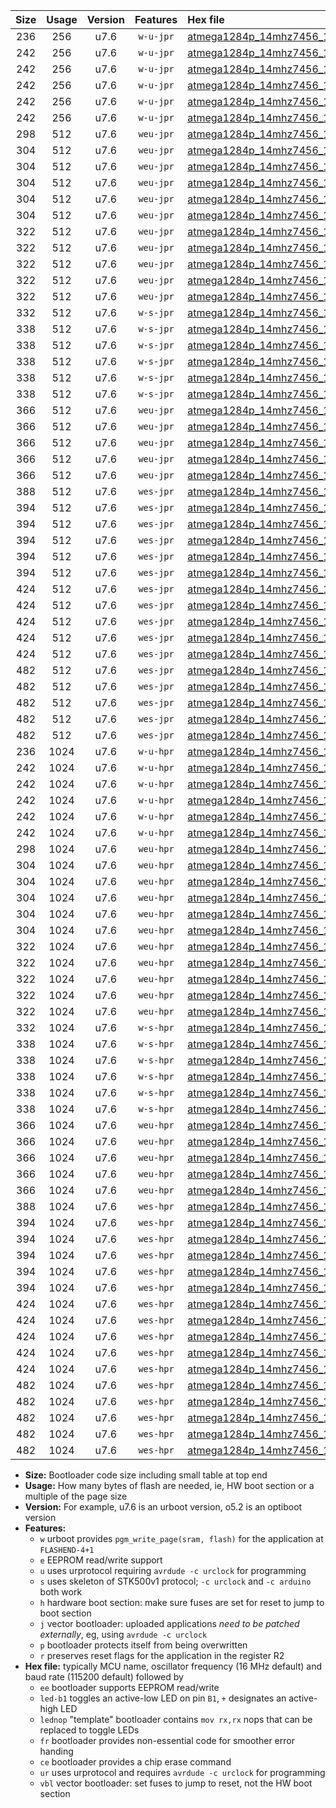|Size|Usage|Version|Features|Hex file|
|:-:|:-:|:-:|:-:|:--|
|236|256|u7.6|`w-u-jpr`|[atmega1284p_14mhz7456_115200bps_ur_vbl.hex](https://raw.githubusercontent.com/stefanrueger/urboot/main/bootloaders/atmega1284p/fcpu_14mhz7456/115200_bps/atmega1284p_14mhz7456_115200bps_ur_vbl.hex)|
|242|256|u7.6|`w-u-jpr`|[atmega1284p_14mhz7456_115200bps_led+b5_ur_vbl.hex](https://raw.githubusercontent.com/stefanrueger/urboot/main/bootloaders/atmega1284p/fcpu_14mhz7456/115200_bps/atmega1284p_14mhz7456_115200bps_led+b5_ur_vbl.hex)|
|242|256|u7.6|`w-u-jpr`|[atmega1284p_14mhz7456_115200bps_led+b7_ur_vbl.hex](https://raw.githubusercontent.com/stefanrueger/urboot/main/bootloaders/atmega1284p/fcpu_14mhz7456/115200_bps/atmega1284p_14mhz7456_115200bps_led+b7_ur_vbl.hex)|
|242|256|u7.6|`w-u-jpr`|[atmega1284p_14mhz7456_115200bps_led+c7_ur_vbl.hex](https://raw.githubusercontent.com/stefanrueger/urboot/main/bootloaders/atmega1284p/fcpu_14mhz7456/115200_bps/atmega1284p_14mhz7456_115200bps_led+c7_ur_vbl.hex)|
|242|256|u7.6|`w-u-jpr`|[atmega1284p_14mhz7456_115200bps_led+d7_ur_vbl.hex](https://raw.githubusercontent.com/stefanrueger/urboot/main/bootloaders/atmega1284p/fcpu_14mhz7456/115200_bps/atmega1284p_14mhz7456_115200bps_led+d7_ur_vbl.hex)|
|242|256|u7.6|`w-u-jpr`|[atmega1284p_14mhz7456_115200bps_lednop_ur_vbl.hex](https://raw.githubusercontent.com/stefanrueger/urboot/main/bootloaders/atmega1284p/fcpu_14mhz7456/115200_bps/atmega1284p_14mhz7456_115200bps_lednop_ur_vbl.hex)|
|298|512|u7.6|`weu-jpr`|[atmega1284p_14mhz7456_115200bps_ee_ur_vbl.hex](https://raw.githubusercontent.com/stefanrueger/urboot/main/bootloaders/atmega1284p/fcpu_14mhz7456/115200_bps/atmega1284p_14mhz7456_115200bps_ee_ur_vbl.hex)|
|304|512|u7.6|`weu-jpr`|[atmega1284p_14mhz7456_115200bps_ee_led+b5_ur_vbl.hex](https://raw.githubusercontent.com/stefanrueger/urboot/main/bootloaders/atmega1284p/fcpu_14mhz7456/115200_bps/atmega1284p_14mhz7456_115200bps_ee_led+b5_ur_vbl.hex)|
|304|512|u7.6|`weu-jpr`|[atmega1284p_14mhz7456_115200bps_ee_led+b7_ur_vbl.hex](https://raw.githubusercontent.com/stefanrueger/urboot/main/bootloaders/atmega1284p/fcpu_14mhz7456/115200_bps/atmega1284p_14mhz7456_115200bps_ee_led+b7_ur_vbl.hex)|
|304|512|u7.6|`weu-jpr`|[atmega1284p_14mhz7456_115200bps_ee_led+c7_ur_vbl.hex](https://raw.githubusercontent.com/stefanrueger/urboot/main/bootloaders/atmega1284p/fcpu_14mhz7456/115200_bps/atmega1284p_14mhz7456_115200bps_ee_led+c7_ur_vbl.hex)|
|304|512|u7.6|`weu-jpr`|[atmega1284p_14mhz7456_115200bps_ee_led+d7_ur_vbl.hex](https://raw.githubusercontent.com/stefanrueger/urboot/main/bootloaders/atmega1284p/fcpu_14mhz7456/115200_bps/atmega1284p_14mhz7456_115200bps_ee_led+d7_ur_vbl.hex)|
|304|512|u7.6|`weu-jpr`|[atmega1284p_14mhz7456_115200bps_ee_lednop_ur_vbl.hex](https://raw.githubusercontent.com/stefanrueger/urboot/main/bootloaders/atmega1284p/fcpu_14mhz7456/115200_bps/atmega1284p_14mhz7456_115200bps_ee_lednop_ur_vbl.hex)|
|322|512|u7.6|`weu-jpr`|[atmega1284p_14mhz7456_115200bps_ee_led+b5_fr_ur_vbl.hex](https://raw.githubusercontent.com/stefanrueger/urboot/main/bootloaders/atmega1284p/fcpu_14mhz7456/115200_bps/atmega1284p_14mhz7456_115200bps_ee_led+b5_fr_ur_vbl.hex)|
|322|512|u7.6|`weu-jpr`|[atmega1284p_14mhz7456_115200bps_ee_led+b7_fr_ur_vbl.hex](https://raw.githubusercontent.com/stefanrueger/urboot/main/bootloaders/atmega1284p/fcpu_14mhz7456/115200_bps/atmega1284p_14mhz7456_115200bps_ee_led+b7_fr_ur_vbl.hex)|
|322|512|u7.6|`weu-jpr`|[atmega1284p_14mhz7456_115200bps_ee_led+c7_fr_ur_vbl.hex](https://raw.githubusercontent.com/stefanrueger/urboot/main/bootloaders/atmega1284p/fcpu_14mhz7456/115200_bps/atmega1284p_14mhz7456_115200bps_ee_led+c7_fr_ur_vbl.hex)|
|322|512|u7.6|`weu-jpr`|[atmega1284p_14mhz7456_115200bps_ee_led+d7_fr_ur_vbl.hex](https://raw.githubusercontent.com/stefanrueger/urboot/main/bootloaders/atmega1284p/fcpu_14mhz7456/115200_bps/atmega1284p_14mhz7456_115200bps_ee_led+d7_fr_ur_vbl.hex)|
|322|512|u7.6|`weu-jpr`|[atmega1284p_14mhz7456_115200bps_ee_lednop_fr_ur_vbl.hex](https://raw.githubusercontent.com/stefanrueger/urboot/main/bootloaders/atmega1284p/fcpu_14mhz7456/115200_bps/atmega1284p_14mhz7456_115200bps_ee_lednop_fr_ur_vbl.hex)|
|332|512|u7.6|`w-s-jpr`|[atmega1284p_14mhz7456_115200bps_vbl.hex](https://raw.githubusercontent.com/stefanrueger/urboot/main/bootloaders/atmega1284p/fcpu_14mhz7456/115200_bps/atmega1284p_14mhz7456_115200bps_vbl.hex)|
|338|512|u7.6|`w-s-jpr`|[atmega1284p_14mhz7456_115200bps_led+b5_vbl.hex](https://raw.githubusercontent.com/stefanrueger/urboot/main/bootloaders/atmega1284p/fcpu_14mhz7456/115200_bps/atmega1284p_14mhz7456_115200bps_led+b5_vbl.hex)|
|338|512|u7.6|`w-s-jpr`|[atmega1284p_14mhz7456_115200bps_led+b7_vbl.hex](https://raw.githubusercontent.com/stefanrueger/urboot/main/bootloaders/atmega1284p/fcpu_14mhz7456/115200_bps/atmega1284p_14mhz7456_115200bps_led+b7_vbl.hex)|
|338|512|u7.6|`w-s-jpr`|[atmega1284p_14mhz7456_115200bps_led+c7_vbl.hex](https://raw.githubusercontent.com/stefanrueger/urboot/main/bootloaders/atmega1284p/fcpu_14mhz7456/115200_bps/atmega1284p_14mhz7456_115200bps_led+c7_vbl.hex)|
|338|512|u7.6|`w-s-jpr`|[atmega1284p_14mhz7456_115200bps_led+d7_vbl.hex](https://raw.githubusercontent.com/stefanrueger/urboot/main/bootloaders/atmega1284p/fcpu_14mhz7456/115200_bps/atmega1284p_14mhz7456_115200bps_led+d7_vbl.hex)|
|338|512|u7.6|`w-s-jpr`|[atmega1284p_14mhz7456_115200bps_lednop_vbl.hex](https://raw.githubusercontent.com/stefanrueger/urboot/main/bootloaders/atmega1284p/fcpu_14mhz7456/115200_bps/atmega1284p_14mhz7456_115200bps_lednop_vbl.hex)|
|366|512|u7.6|`weu-jpr`|[atmega1284p_14mhz7456_115200bps_ee_led+b5_fr_ce_ur_vbl.hex](https://raw.githubusercontent.com/stefanrueger/urboot/main/bootloaders/atmega1284p/fcpu_14mhz7456/115200_bps/atmega1284p_14mhz7456_115200bps_ee_led+b5_fr_ce_ur_vbl.hex)|
|366|512|u7.6|`weu-jpr`|[atmega1284p_14mhz7456_115200bps_ee_led+b7_fr_ce_ur_vbl.hex](https://raw.githubusercontent.com/stefanrueger/urboot/main/bootloaders/atmega1284p/fcpu_14mhz7456/115200_bps/atmega1284p_14mhz7456_115200bps_ee_led+b7_fr_ce_ur_vbl.hex)|
|366|512|u7.6|`weu-jpr`|[atmega1284p_14mhz7456_115200bps_ee_led+c7_fr_ce_ur_vbl.hex](https://raw.githubusercontent.com/stefanrueger/urboot/main/bootloaders/atmega1284p/fcpu_14mhz7456/115200_bps/atmega1284p_14mhz7456_115200bps_ee_led+c7_fr_ce_ur_vbl.hex)|
|366|512|u7.6|`weu-jpr`|[atmega1284p_14mhz7456_115200bps_ee_led+d7_fr_ce_ur_vbl.hex](https://raw.githubusercontent.com/stefanrueger/urboot/main/bootloaders/atmega1284p/fcpu_14mhz7456/115200_bps/atmega1284p_14mhz7456_115200bps_ee_led+d7_fr_ce_ur_vbl.hex)|
|366|512|u7.6|`weu-jpr`|[atmega1284p_14mhz7456_115200bps_ee_lednop_fr_ce_ur_vbl.hex](https://raw.githubusercontent.com/stefanrueger/urboot/main/bootloaders/atmega1284p/fcpu_14mhz7456/115200_bps/atmega1284p_14mhz7456_115200bps_ee_lednop_fr_ce_ur_vbl.hex)|
|388|512|u7.6|`wes-jpr`|[atmega1284p_14mhz7456_115200bps_ee_vbl.hex](https://raw.githubusercontent.com/stefanrueger/urboot/main/bootloaders/atmega1284p/fcpu_14mhz7456/115200_bps/atmega1284p_14mhz7456_115200bps_ee_vbl.hex)|
|394|512|u7.6|`wes-jpr`|[atmega1284p_14mhz7456_115200bps_ee_led+b5_vbl.hex](https://raw.githubusercontent.com/stefanrueger/urboot/main/bootloaders/atmega1284p/fcpu_14mhz7456/115200_bps/atmega1284p_14mhz7456_115200bps_ee_led+b5_vbl.hex)|
|394|512|u7.6|`wes-jpr`|[atmega1284p_14mhz7456_115200bps_ee_led+b7_vbl.hex](https://raw.githubusercontent.com/stefanrueger/urboot/main/bootloaders/atmega1284p/fcpu_14mhz7456/115200_bps/atmega1284p_14mhz7456_115200bps_ee_led+b7_vbl.hex)|
|394|512|u7.6|`wes-jpr`|[atmega1284p_14mhz7456_115200bps_ee_led+c7_vbl.hex](https://raw.githubusercontent.com/stefanrueger/urboot/main/bootloaders/atmega1284p/fcpu_14mhz7456/115200_bps/atmega1284p_14mhz7456_115200bps_ee_led+c7_vbl.hex)|
|394|512|u7.6|`wes-jpr`|[atmega1284p_14mhz7456_115200bps_ee_led+d7_vbl.hex](https://raw.githubusercontent.com/stefanrueger/urboot/main/bootloaders/atmega1284p/fcpu_14mhz7456/115200_bps/atmega1284p_14mhz7456_115200bps_ee_led+d7_vbl.hex)|
|394|512|u7.6|`wes-jpr`|[atmega1284p_14mhz7456_115200bps_ee_lednop_vbl.hex](https://raw.githubusercontent.com/stefanrueger/urboot/main/bootloaders/atmega1284p/fcpu_14mhz7456/115200_bps/atmega1284p_14mhz7456_115200bps_ee_lednop_vbl.hex)|
|424|512|u7.6|`wes-jpr`|[atmega1284p_14mhz7456_115200bps_ee_led+b5_fr_vbl.hex](https://raw.githubusercontent.com/stefanrueger/urboot/main/bootloaders/atmega1284p/fcpu_14mhz7456/115200_bps/atmega1284p_14mhz7456_115200bps_ee_led+b5_fr_vbl.hex)|
|424|512|u7.6|`wes-jpr`|[atmega1284p_14mhz7456_115200bps_ee_led+b7_fr_vbl.hex](https://raw.githubusercontent.com/stefanrueger/urboot/main/bootloaders/atmega1284p/fcpu_14mhz7456/115200_bps/atmega1284p_14mhz7456_115200bps_ee_led+b7_fr_vbl.hex)|
|424|512|u7.6|`wes-jpr`|[atmega1284p_14mhz7456_115200bps_ee_led+c7_fr_vbl.hex](https://raw.githubusercontent.com/stefanrueger/urboot/main/bootloaders/atmega1284p/fcpu_14mhz7456/115200_bps/atmega1284p_14mhz7456_115200bps_ee_led+c7_fr_vbl.hex)|
|424|512|u7.6|`wes-jpr`|[atmega1284p_14mhz7456_115200bps_ee_led+d7_fr_vbl.hex](https://raw.githubusercontent.com/stefanrueger/urboot/main/bootloaders/atmega1284p/fcpu_14mhz7456/115200_bps/atmega1284p_14mhz7456_115200bps_ee_led+d7_fr_vbl.hex)|
|424|512|u7.6|`wes-jpr`|[atmega1284p_14mhz7456_115200bps_ee_lednop_fr_vbl.hex](https://raw.githubusercontent.com/stefanrueger/urboot/main/bootloaders/atmega1284p/fcpu_14mhz7456/115200_bps/atmega1284p_14mhz7456_115200bps_ee_lednop_fr_vbl.hex)|
|482|512|u7.6|`wes-jpr`|[atmega1284p_14mhz7456_115200bps_ee_led+b5_fr_ce_vbl.hex](https://raw.githubusercontent.com/stefanrueger/urboot/main/bootloaders/atmega1284p/fcpu_14mhz7456/115200_bps/atmega1284p_14mhz7456_115200bps_ee_led+b5_fr_ce_vbl.hex)|
|482|512|u7.6|`wes-jpr`|[atmega1284p_14mhz7456_115200bps_ee_led+b7_fr_ce_vbl.hex](https://raw.githubusercontent.com/stefanrueger/urboot/main/bootloaders/atmega1284p/fcpu_14mhz7456/115200_bps/atmega1284p_14mhz7456_115200bps_ee_led+b7_fr_ce_vbl.hex)|
|482|512|u7.6|`wes-jpr`|[atmega1284p_14mhz7456_115200bps_ee_led+c7_fr_ce_vbl.hex](https://raw.githubusercontent.com/stefanrueger/urboot/main/bootloaders/atmega1284p/fcpu_14mhz7456/115200_bps/atmega1284p_14mhz7456_115200bps_ee_led+c7_fr_ce_vbl.hex)|
|482|512|u7.6|`wes-jpr`|[atmega1284p_14mhz7456_115200bps_ee_led+d7_fr_ce_vbl.hex](https://raw.githubusercontent.com/stefanrueger/urboot/main/bootloaders/atmega1284p/fcpu_14mhz7456/115200_bps/atmega1284p_14mhz7456_115200bps_ee_led+d7_fr_ce_vbl.hex)|
|482|512|u7.6|`wes-jpr`|[atmega1284p_14mhz7456_115200bps_ee_lednop_fr_ce_vbl.hex](https://raw.githubusercontent.com/stefanrueger/urboot/main/bootloaders/atmega1284p/fcpu_14mhz7456/115200_bps/atmega1284p_14mhz7456_115200bps_ee_lednop_fr_ce_vbl.hex)|
|236|1024|u7.6|`w-u-hpr`|[atmega1284p_14mhz7456_115200bps_ur.hex](https://raw.githubusercontent.com/stefanrueger/urboot/main/bootloaders/atmega1284p/fcpu_14mhz7456/115200_bps/atmega1284p_14mhz7456_115200bps_ur.hex)|
|242|1024|u7.6|`w-u-hpr`|[atmega1284p_14mhz7456_115200bps_led+b5_ur.hex](https://raw.githubusercontent.com/stefanrueger/urboot/main/bootloaders/atmega1284p/fcpu_14mhz7456/115200_bps/atmega1284p_14mhz7456_115200bps_led+b5_ur.hex)|
|242|1024|u7.6|`w-u-hpr`|[atmega1284p_14mhz7456_115200bps_led+b7_ur.hex](https://raw.githubusercontent.com/stefanrueger/urboot/main/bootloaders/atmega1284p/fcpu_14mhz7456/115200_bps/atmega1284p_14mhz7456_115200bps_led+b7_ur.hex)|
|242|1024|u7.6|`w-u-hpr`|[atmega1284p_14mhz7456_115200bps_led+c7_ur.hex](https://raw.githubusercontent.com/stefanrueger/urboot/main/bootloaders/atmega1284p/fcpu_14mhz7456/115200_bps/atmega1284p_14mhz7456_115200bps_led+c7_ur.hex)|
|242|1024|u7.6|`w-u-hpr`|[atmega1284p_14mhz7456_115200bps_led+d7_ur.hex](https://raw.githubusercontent.com/stefanrueger/urboot/main/bootloaders/atmega1284p/fcpu_14mhz7456/115200_bps/atmega1284p_14mhz7456_115200bps_led+d7_ur.hex)|
|242|1024|u7.6|`w-u-hpr`|[atmega1284p_14mhz7456_115200bps_lednop_ur.hex](https://raw.githubusercontent.com/stefanrueger/urboot/main/bootloaders/atmega1284p/fcpu_14mhz7456/115200_bps/atmega1284p_14mhz7456_115200bps_lednop_ur.hex)|
|298|1024|u7.6|`weu-hpr`|[atmega1284p_14mhz7456_115200bps_ee_ur.hex](https://raw.githubusercontent.com/stefanrueger/urboot/main/bootloaders/atmega1284p/fcpu_14mhz7456/115200_bps/atmega1284p_14mhz7456_115200bps_ee_ur.hex)|
|304|1024|u7.6|`weu-hpr`|[atmega1284p_14mhz7456_115200bps_ee_led+b5_ur.hex](https://raw.githubusercontent.com/stefanrueger/urboot/main/bootloaders/atmega1284p/fcpu_14mhz7456/115200_bps/atmega1284p_14mhz7456_115200bps_ee_led+b5_ur.hex)|
|304|1024|u7.6|`weu-hpr`|[atmega1284p_14mhz7456_115200bps_ee_led+b7_ur.hex](https://raw.githubusercontent.com/stefanrueger/urboot/main/bootloaders/atmega1284p/fcpu_14mhz7456/115200_bps/atmega1284p_14mhz7456_115200bps_ee_led+b7_ur.hex)|
|304|1024|u7.6|`weu-hpr`|[atmega1284p_14mhz7456_115200bps_ee_led+c7_ur.hex](https://raw.githubusercontent.com/stefanrueger/urboot/main/bootloaders/atmega1284p/fcpu_14mhz7456/115200_bps/atmega1284p_14mhz7456_115200bps_ee_led+c7_ur.hex)|
|304|1024|u7.6|`weu-hpr`|[atmega1284p_14mhz7456_115200bps_ee_led+d7_ur.hex](https://raw.githubusercontent.com/stefanrueger/urboot/main/bootloaders/atmega1284p/fcpu_14mhz7456/115200_bps/atmega1284p_14mhz7456_115200bps_ee_led+d7_ur.hex)|
|304|1024|u7.6|`weu-hpr`|[atmega1284p_14mhz7456_115200bps_ee_lednop_ur.hex](https://raw.githubusercontent.com/stefanrueger/urboot/main/bootloaders/atmega1284p/fcpu_14mhz7456/115200_bps/atmega1284p_14mhz7456_115200bps_ee_lednop_ur.hex)|
|322|1024|u7.6|`weu-hpr`|[atmega1284p_14mhz7456_115200bps_ee_led+b5_fr_ur.hex](https://raw.githubusercontent.com/stefanrueger/urboot/main/bootloaders/atmega1284p/fcpu_14mhz7456/115200_bps/atmega1284p_14mhz7456_115200bps_ee_led+b5_fr_ur.hex)|
|322|1024|u7.6|`weu-hpr`|[atmega1284p_14mhz7456_115200bps_ee_led+b7_fr_ur.hex](https://raw.githubusercontent.com/stefanrueger/urboot/main/bootloaders/atmega1284p/fcpu_14mhz7456/115200_bps/atmega1284p_14mhz7456_115200bps_ee_led+b7_fr_ur.hex)|
|322|1024|u7.6|`weu-hpr`|[atmega1284p_14mhz7456_115200bps_ee_led+c7_fr_ur.hex](https://raw.githubusercontent.com/stefanrueger/urboot/main/bootloaders/atmega1284p/fcpu_14mhz7456/115200_bps/atmega1284p_14mhz7456_115200bps_ee_led+c7_fr_ur.hex)|
|322|1024|u7.6|`weu-hpr`|[atmega1284p_14mhz7456_115200bps_ee_led+d7_fr_ur.hex](https://raw.githubusercontent.com/stefanrueger/urboot/main/bootloaders/atmega1284p/fcpu_14mhz7456/115200_bps/atmega1284p_14mhz7456_115200bps_ee_led+d7_fr_ur.hex)|
|322|1024|u7.6|`weu-hpr`|[atmega1284p_14mhz7456_115200bps_ee_lednop_fr_ur.hex](https://raw.githubusercontent.com/stefanrueger/urboot/main/bootloaders/atmega1284p/fcpu_14mhz7456/115200_bps/atmega1284p_14mhz7456_115200bps_ee_lednop_fr_ur.hex)|
|332|1024|u7.6|`w-s-hpr`|[atmega1284p_14mhz7456_115200bps.hex](https://raw.githubusercontent.com/stefanrueger/urboot/main/bootloaders/atmega1284p/fcpu_14mhz7456/115200_bps/atmega1284p_14mhz7456_115200bps.hex)|
|338|1024|u7.6|`w-s-hpr`|[atmega1284p_14mhz7456_115200bps_led+b5.hex](https://raw.githubusercontent.com/stefanrueger/urboot/main/bootloaders/atmega1284p/fcpu_14mhz7456/115200_bps/atmega1284p_14mhz7456_115200bps_led+b5.hex)|
|338|1024|u7.6|`w-s-hpr`|[atmega1284p_14mhz7456_115200bps_led+b7.hex](https://raw.githubusercontent.com/stefanrueger/urboot/main/bootloaders/atmega1284p/fcpu_14mhz7456/115200_bps/atmega1284p_14mhz7456_115200bps_led+b7.hex)|
|338|1024|u7.6|`w-s-hpr`|[atmega1284p_14mhz7456_115200bps_led+c7.hex](https://raw.githubusercontent.com/stefanrueger/urboot/main/bootloaders/atmega1284p/fcpu_14mhz7456/115200_bps/atmega1284p_14mhz7456_115200bps_led+c7.hex)|
|338|1024|u7.6|`w-s-hpr`|[atmega1284p_14mhz7456_115200bps_led+d7.hex](https://raw.githubusercontent.com/stefanrueger/urboot/main/bootloaders/atmega1284p/fcpu_14mhz7456/115200_bps/atmega1284p_14mhz7456_115200bps_led+d7.hex)|
|338|1024|u7.6|`w-s-hpr`|[atmega1284p_14mhz7456_115200bps_lednop.hex](https://raw.githubusercontent.com/stefanrueger/urboot/main/bootloaders/atmega1284p/fcpu_14mhz7456/115200_bps/atmega1284p_14mhz7456_115200bps_lednop.hex)|
|366|1024|u7.6|`weu-hpr`|[atmega1284p_14mhz7456_115200bps_ee_led+b5_fr_ce_ur.hex](https://raw.githubusercontent.com/stefanrueger/urboot/main/bootloaders/atmega1284p/fcpu_14mhz7456/115200_bps/atmega1284p_14mhz7456_115200bps_ee_led+b5_fr_ce_ur.hex)|
|366|1024|u7.6|`weu-hpr`|[atmega1284p_14mhz7456_115200bps_ee_led+b7_fr_ce_ur.hex](https://raw.githubusercontent.com/stefanrueger/urboot/main/bootloaders/atmega1284p/fcpu_14mhz7456/115200_bps/atmega1284p_14mhz7456_115200bps_ee_led+b7_fr_ce_ur.hex)|
|366|1024|u7.6|`weu-hpr`|[atmega1284p_14mhz7456_115200bps_ee_led+c7_fr_ce_ur.hex](https://raw.githubusercontent.com/stefanrueger/urboot/main/bootloaders/atmega1284p/fcpu_14mhz7456/115200_bps/atmega1284p_14mhz7456_115200bps_ee_led+c7_fr_ce_ur.hex)|
|366|1024|u7.6|`weu-hpr`|[atmega1284p_14mhz7456_115200bps_ee_led+d7_fr_ce_ur.hex](https://raw.githubusercontent.com/stefanrueger/urboot/main/bootloaders/atmega1284p/fcpu_14mhz7456/115200_bps/atmega1284p_14mhz7456_115200bps_ee_led+d7_fr_ce_ur.hex)|
|366|1024|u7.6|`weu-hpr`|[atmega1284p_14mhz7456_115200bps_ee_lednop_fr_ce_ur.hex](https://raw.githubusercontent.com/stefanrueger/urboot/main/bootloaders/atmega1284p/fcpu_14mhz7456/115200_bps/atmega1284p_14mhz7456_115200bps_ee_lednop_fr_ce_ur.hex)|
|388|1024|u7.6|`wes-hpr`|[atmega1284p_14mhz7456_115200bps_ee.hex](https://raw.githubusercontent.com/stefanrueger/urboot/main/bootloaders/atmega1284p/fcpu_14mhz7456/115200_bps/atmega1284p_14mhz7456_115200bps_ee.hex)|
|394|1024|u7.6|`wes-hpr`|[atmega1284p_14mhz7456_115200bps_ee_led+b5.hex](https://raw.githubusercontent.com/stefanrueger/urboot/main/bootloaders/atmega1284p/fcpu_14mhz7456/115200_bps/atmega1284p_14mhz7456_115200bps_ee_led+b5.hex)|
|394|1024|u7.6|`wes-hpr`|[atmega1284p_14mhz7456_115200bps_ee_led+b7.hex](https://raw.githubusercontent.com/stefanrueger/urboot/main/bootloaders/atmega1284p/fcpu_14mhz7456/115200_bps/atmega1284p_14mhz7456_115200bps_ee_led+b7.hex)|
|394|1024|u7.6|`wes-hpr`|[atmega1284p_14mhz7456_115200bps_ee_led+c7.hex](https://raw.githubusercontent.com/stefanrueger/urboot/main/bootloaders/atmega1284p/fcpu_14mhz7456/115200_bps/atmega1284p_14mhz7456_115200bps_ee_led+c7.hex)|
|394|1024|u7.6|`wes-hpr`|[atmega1284p_14mhz7456_115200bps_ee_led+d7.hex](https://raw.githubusercontent.com/stefanrueger/urboot/main/bootloaders/atmega1284p/fcpu_14mhz7456/115200_bps/atmega1284p_14mhz7456_115200bps_ee_led+d7.hex)|
|394|1024|u7.6|`wes-hpr`|[atmega1284p_14mhz7456_115200bps_ee_lednop.hex](https://raw.githubusercontent.com/stefanrueger/urboot/main/bootloaders/atmega1284p/fcpu_14mhz7456/115200_bps/atmega1284p_14mhz7456_115200bps_ee_lednop.hex)|
|424|1024|u7.6|`wes-hpr`|[atmega1284p_14mhz7456_115200bps_ee_led+b5_fr.hex](https://raw.githubusercontent.com/stefanrueger/urboot/main/bootloaders/atmega1284p/fcpu_14mhz7456/115200_bps/atmega1284p_14mhz7456_115200bps_ee_led+b5_fr.hex)|
|424|1024|u7.6|`wes-hpr`|[atmega1284p_14mhz7456_115200bps_ee_led+b7_fr.hex](https://raw.githubusercontent.com/stefanrueger/urboot/main/bootloaders/atmega1284p/fcpu_14mhz7456/115200_bps/atmega1284p_14mhz7456_115200bps_ee_led+b7_fr.hex)|
|424|1024|u7.6|`wes-hpr`|[atmega1284p_14mhz7456_115200bps_ee_led+c7_fr.hex](https://raw.githubusercontent.com/stefanrueger/urboot/main/bootloaders/atmega1284p/fcpu_14mhz7456/115200_bps/atmega1284p_14mhz7456_115200bps_ee_led+c7_fr.hex)|
|424|1024|u7.6|`wes-hpr`|[atmega1284p_14mhz7456_115200bps_ee_led+d7_fr.hex](https://raw.githubusercontent.com/stefanrueger/urboot/main/bootloaders/atmega1284p/fcpu_14mhz7456/115200_bps/atmega1284p_14mhz7456_115200bps_ee_led+d7_fr.hex)|
|424|1024|u7.6|`wes-hpr`|[atmega1284p_14mhz7456_115200bps_ee_lednop_fr.hex](https://raw.githubusercontent.com/stefanrueger/urboot/main/bootloaders/atmega1284p/fcpu_14mhz7456/115200_bps/atmega1284p_14mhz7456_115200bps_ee_lednop_fr.hex)|
|482|1024|u7.6|`wes-hpr`|[atmega1284p_14mhz7456_115200bps_ee_led+b5_fr_ce.hex](https://raw.githubusercontent.com/stefanrueger/urboot/main/bootloaders/atmega1284p/fcpu_14mhz7456/115200_bps/atmega1284p_14mhz7456_115200bps_ee_led+b5_fr_ce.hex)|
|482|1024|u7.6|`wes-hpr`|[atmega1284p_14mhz7456_115200bps_ee_led+b7_fr_ce.hex](https://raw.githubusercontent.com/stefanrueger/urboot/main/bootloaders/atmega1284p/fcpu_14mhz7456/115200_bps/atmega1284p_14mhz7456_115200bps_ee_led+b7_fr_ce.hex)|
|482|1024|u7.6|`wes-hpr`|[atmega1284p_14mhz7456_115200bps_ee_led+c7_fr_ce.hex](https://raw.githubusercontent.com/stefanrueger/urboot/main/bootloaders/atmega1284p/fcpu_14mhz7456/115200_bps/atmega1284p_14mhz7456_115200bps_ee_led+c7_fr_ce.hex)|
|482|1024|u7.6|`wes-hpr`|[atmega1284p_14mhz7456_115200bps_ee_led+d7_fr_ce.hex](https://raw.githubusercontent.com/stefanrueger/urboot/main/bootloaders/atmega1284p/fcpu_14mhz7456/115200_bps/atmega1284p_14mhz7456_115200bps_ee_led+d7_fr_ce.hex)|
|482|1024|u7.6|`wes-hpr`|[atmega1284p_14mhz7456_115200bps_ee_lednop_fr_ce.hex](https://raw.githubusercontent.com/stefanrueger/urboot/main/bootloaders/atmega1284p/fcpu_14mhz7456/115200_bps/atmega1284p_14mhz7456_115200bps_ee_lednop_fr_ce.hex)|

- **Size:** Bootloader code size including small table at top end
- **Usage:** How many bytes of flash are needed, ie, HW boot section or a multiple of the page size
- **Version:** For example, u7.6 is an urboot version, o5.2 is an optiboot version
- **Features:**
  + `w` urboot provides `pgm_write_page(sram, flash)` for the application at `FLASHEND-4+1`
  + `e` EEPROM read/write support
  + `u` uses urprotocol requiring `avrdude -c urclock` for programming
  + `s` uses skeleton of STK500v1 protocol; `-c urclock` and `-c arduino` both work
  + `h` hardware boot section: make sure fuses are set for reset to jump to boot section
  + `j` vector bootloader: uploaded applications *need to be patched externally*, eg, using `avrdude -c urclock`
  + `p` bootloader protects itself from being overwritten
  + `r` preserves reset flags for the application in the register R2
- **Hex file:** typically MCU name, oscillator frequency (16 MHz default) and baud rate (115200 default) followed by
  + `ee` bootloader supports EEPROM read/write
  + `led-b1` toggles an active-low LED on pin `B1`, `+` designates an active-high LED
  + `lednop` "template" bootloader contains `mov rx,rx` nops that can be replaced to toggle LEDs
  + `fr` bootloader provides non-essential code for smoother error handing
  + `ce` bootloader provides a chip erase command
  + `ur` uses urprotocol and requires `avrdude -c urclock` for programming
  + `vbl` vector bootloader: set fuses to jump to reset, not the HW boot section
